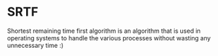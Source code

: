 # SRTF
Shortest remaining time first algorithm is an algorithm that is used in operating systems to handle the various processes without wasting any unnecessary time :) 
